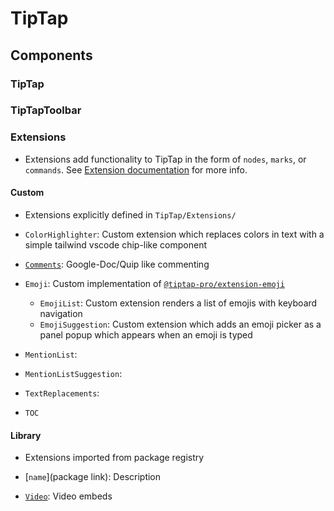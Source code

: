 # TipTap

## Components

### TipTap

### TipTapToolbar

### Extensions

* Extensions add functionality to TipTap in the form of `nodes`, `marks`, or `commands`. See [Extension documentation](https://tiptap.dev/docs/editor/api/extensions) for more info.

#### Custom

* Extensions explicitly defined in `TipTap/Extensions/`

* `ColorHighlighter`: Custom extension which replaces colors in text with a simple tailwind vscode chip-like component
* [`Comments`](https://github.com/sereneinserenade/tiptap-comment-extension): Google-Doc/Quip like commenting
* `Emoji`: Custom implementation of [`@tiptap-pro/extension-emoji`](https://tiptap.dev/docs/editor/api/nodes/emoji)
  * `EmojiList`: Custom extension renders a list of emojis with keyboard navigation
  * `EmojiSuggestion`: Custom extension which adds an emoji picker as a panel popup which appears when an emoji is typed
* `MentionList`:
* `MentionListSuggestion`:
* `TextReplacements`: 
* `TOC`

#### Library

* Extensions imported from package registry

* [`name`](package link): Description
* [`Video`](https://github.com/sereneinserenade/tiptap-extension-video): Video embeds
